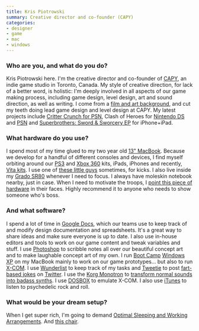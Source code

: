 ```yaml
---
title: Kris Piotrowski
summary: Creative director and co-founder (CAPY)
categories:
- designer
- game
- mac
- windows
---
```


### Who are you, and what do you do?

Kris Piotrowski here. I'm the creative director and co-founder of [CAPY](http://www.capybaragames.com/ "The CAPY website."), an indie game studio in Toronto, Canada. My style of creative direction, for lack of a better word, is holistic: I'm deeply involved in all aspects of our game making process, including game design, level design, art and sound direction, as well as writing. I come from a [film and art background](http://imagearts.ryerson.ca/ "The School of Image Arts in Canada."), and cut my teeth doing lead game design and level design at CAPY. My latest projects include [Critter Crunch for PSN](http://vimeo.com/4613180 "The trailer for Critter Crunch for PSN on Vimeo."), Clash of Heroes for [Nintendo DS][might-and-magic-clash-of-heroes] and [PSN](http://vimeo.com/4613180 "The trailer for Clash Of Heroes for PSN on Vimeo.") and [Superbrothers: Sword & Sworcery EP][sword-and-sworcery-ios] for iPhone+iPad.

### What hardware do you use?

I spend most of my time glued to my two year old [13" MacBook][macbook]. Because we develop for a handful of different consoles and devices, I find myself orbiting around our [PS3][] and [Xbox 360][xbox-360] kits, iPads, iPhones and recently, [Vita kits][vita]. I use one of [these little guys][usb-snes-classic-controller] sometimes, for kicks. I also live inside my [Grado SR80][sr80i] whenever I need to focus. I always have moleskin notebook nearby, just in case. When I need to motivate the troops, I [point this piece of hardware](http://www.moretoyguns.com/mm5/merchant.mvc?Session_ID=fccb7a37f357f0de93c7d5165085ee6f&Screen=PROD&Store_Code=4T&Product_Code=23256-IM&Category_Code=cap101 "A toy gun.") in their faces. Highly recommend it to anyone who needs to show someone who's boss.

### And what software?

I spend a lot of time in [Google Docs][google-docs], which our teams use to keep track of and modify design documentation and spreadsheets. It's a great way to share ideas and make sure everyone is up to date. I also use in-house editors and tools to work on our game content and tweak variables and stuff. I use [Photoshop][] to scribble notes all over our beautiful concept art and to make laughable concept art of my own. I run [Boot Camp][boot-camp] [Windows XP][windows-xp] on my MacBook mainly to work on our game prototypes... but also to run [X-COM][ufo-enemy-unknown]. I use [Wunderlist][] to keep track of my tasks and [Tweetie][twitter-mac] to post [fart-based jokes](http://twitter.com/#!/krispiotrowski/status/85371628472635394 "Kris' tweet about his cat.") on [Twitter][]. I use the [Korg Monotron][monotron] to [transform normal sounds into badass synths](http://www.flickr.com/photos/51277380@N08/5278986148/ "A photo of Kris making the audios."). I use [DOSBOX][] to emulate X-COM. I also use [iTunes][] to listen to psychedelic rock and roll.

### What would be your dream setup?

When I get super rich, I'm going to demand [Optimal Sleeping and Working Arrangements](http://theheavenlyhome.com/kids-bunk-beds-with-desk-the-optimal-sleeping-and-working-arrangement/ "The concept of bunk beds with desks built in."). And [this chair][cocon].

[usb-snes-classic-controller]: https://www.amazon.com/Nintendo-Retrolink-Super-Classic-Controller-NES/dp/B002824SNS "What it says on the label."
[sr80i]: https://www.amazon.com/Grado-SR80i-Headphone-Discontinued-Manufacturer/dp/B0055P9K38 "Headphones."
[macbook]: https://en.wikipedia.org/wiki/MacBook "A laptop."
[monotron]: https://www.amazon.com/Korg-Monotron-Analogue-Ribbon-Synthesizer/dp/B003DX96TW "An analog synth."
[cocon]: http://www.super-ette.com/produits/cocon.php?lang=en "A chair with a built-in sleeping bag."
[vita]: http://www.playstation.com/en-us/explore/psvita/ "A portable gaming console."
[xbox-360]: http://www.xbox.com:80/en-US/Xbox360 "A gaming console."
[ps3]: http://us.playstation.com/PS3/ "A shiny gaming console from Sony."
[ufo-enemy-unknown]: https://en.wikipedia.org/wiki/UFO:_Enemy_Unknown "A strategy video game."
[itunes]: https://www.apple.com/itunes/ "A jukebox application and online store."
[google-docs]: https://en.wikipedia.org/wiki/Google_Docs "A web-based office suite."
[twitter]: https://twitter.com/ "An online micro-blogging platform."
[twitter-mac]: https://itunes.apple.com/us/app/twitter/id409789998 "A Mac client for Twitter."
[sword-and-sworcery-ios]: http://www.swordandsworcery.com/ "A pixelated adventure game for iOS."
[might-and-magic-clash-of-heroes]: http://www.capybaragames.com/might-magic-clash-of-heroes/ "An RPG/adventure game for the DS."
[dosbox]: http://www.dosbox.com/ "An x86/DOS emulator."
[boot-camp]: https://en.wikipedia.org/wiki/Boot_Camp_(software) "Software to allow Macs to run Windows natively."
[photoshop]: https://www.adobe.com/products/photoshop.html "A bitmap image editor."
[wunderlist]: https://www.wunderlist.com/ "A cloud-syncing to-do manager."
[windows-xp]: https://en.wikipedia.org/wiki/Windows_XP "An operating system for x86 computers."
